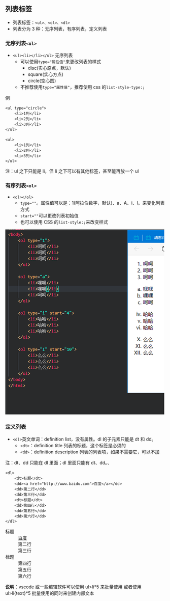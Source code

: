 ## 列表标签

- 列表标签：`<ul>、<ol>、<dl>`
- 列表分为 3 种：无序列表，有序列表，定义列表

### 无序列表`<ul>`

- `<ul><li></li></ul>` 无序列表
  - 可以使用`type="属性值"`来更改列表的样式
    - disc(实心原点，默认)
    - square(实心方点)
    - circle(空心圆)
  - 不推荐使用`type="属性值"`，推荐使用 css 的`list-style-type:;`

例

    <ul type="circle">
        <li>1列</li>
        <li>2列</li>
        <li>3列</li>
    </ul>

    <ul>
        <li>1列</li>
        <li>2列</li>
        <li>3列</li>
    </ul>

注：ul 之下只能是 li，但 li 之下可以有其他标签，甚至能再放一个 ul

### 有序列表`<ol>`

- `<ol></ol>`
  - `type=""`。属性值可以是：1(阿拉伯数字，默认)、a、A、i、I。来变化列表方式
  - `start=""`可以更改列表初始值
  - 也可以使用 CSS 的`list-style:;`来改变样式

![](img/有序列表.png)

### 定义列表

- `<dl>`英文单词：definition list，没有属性。dl 的子元素只能是 dt 和 dd。
  - `<dt>`：definition title 列表的标题，这个标签是必须的
  - `<dd>`：definition description 列表的列表项，如果不需要它，可以不加

注：dt、dd 只能在 dl 里面；dl 里面只能有 dt、dd。、

    <dl>
        <dt>标题</dt>
        <dd><a href="http://www.baidu.com">百度</a></dd>
        <dd>第二行</dd>
        <dd>第三行</dd>
        <dt>标题</dt>
        <dd>第四行</dd>
        <dd>第五行</dd>
        <dd>第六行</dd>
    </dl>

<dl>
	<dt>标题</dt>
	<dd><a href="http://www.baidu.com">百度</a></dd>
	<dd>第二行</dd>
	<dd>第三行</dd>
	<dt>标题</dt>
	<dd>第四行</dd>
	<dd>第五行</dd>
	<dd>第六行</dd>
</dl>

**说明**：vscode 或一些编辑软件可以使用 ul>li*5 来批量使用
或者使用 ul>li{text}*5 批量使用的同时来创建内部文本
